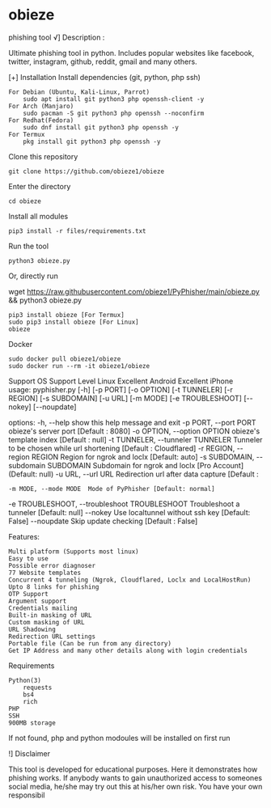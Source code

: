 # obieze
phishing tool
√] Description :

Ultimate phishing tool in python. Includes popular websites like facebook, twitter, instagram, github, reddit, gmail and many others.

[+] Installation
Install dependencies (git, python, php ssh)

    For Debian (Ubuntu, Kali-Linux, Parrot)
        sudo apt install git python3 php openssh-client -y
    For Arch (Manjaro)
        sudo pacman -S git python3 php openssh --noconfirm
    For Redhat(Fedora)
        sudo dnf install git python3 php openssh -y
    For Termux
        pkg install git python3 php openssh -y

Clone this repository

    git clone https://github.com/obieze1/obieze
    
  Enter the directory

    cd obieze
Install all modules

    pip3 install -r files/requirements.txt

Run the tool

    python3 obieze.py

Or, directly run

wget https://raw.githubusercontent.com/obieze1/PyPhisher/main/obieze.py && python3 obieze.py



    pip3 install obieze [For Termux]
    sudo pip3 install obieze [For Linux]
    obieze

Docker

    sudo docker pull obieze1/obieze
    sudo docker run --rm -it obieze1/obieze

Support
OS 	Support Level
Linux 	Excellent
Android 	Excellent
iPhone 	
usage: pyphisher.py [-h] [-p PORT] [-o OPTION] [-t TUNNELER]
                    [-r REGION] [-s SUBDOMAIN] [-u URL] [-m MODE]
                    [-e TROUBLESHOOT] [--nokey] [--noupdate]

options:
  -h, --help            show this help message and exit
  -p PORT, --port PORT  obieze's server port [Default : 8080]
  -o OPTION, --option OPTION
                        obieze's template index [Default : null]
  -t TUNNELER, --tunneler TUNNELER
                        Tunneler to be chosen while url shortening
                        [Default : Cloudflared]
  -r REGION, --region REGION
                        Region for ngrok and loclx [Default: auto]
  -s SUBDOMAIN, --subdomain SUBDOMAIN
                        Subdomain for ngrok and loclx [Pro Account]
                        (Default: null)
  -u URL, --url URL     Redirection url after data capture [Default :
  
  
    -m MODE, --mode MODE  Mode of PyPhisher [Default: normal]
  -e TROUBLESHOOT, --troubleshoot TROUBLESHOOT
                        Troubleshoot a tunneler [Default: null]
  --nokey               Use localtunnel without ssh key [Default:
                        False]
  --noupdate            Skip update checking [Default : False]


  
    
    
    
    
Features:

    Multi platform (Supports most linux)
    Easy to use
    Possible error diagnoser
    77 Website templates
    Concurrent 4 tunneling (Ngrok, Cloudflared, Loclx and LocalHostRun)
    Upto 8 links for phishing
    OTP Support
    Argument support
    Credentials mailing
    Built-in masking of URL
    Custom masking of URL
    URL Shadowing
    Redirection URL settings
    Portable file (Can be run from any directory)
    Get IP Address and many other details along with login credentials
Requirements

    Python(3)
        requests
        bs4
        rich
    PHP
    SSH
    900MB storage

If not found, php and python modoules will be installed on first run



!] Disclaimer

This tool is developed for educational purposes. Here it demonstrates how phishing works. If anybody wants to gain unauthorized access to someones social media, he/she may try out this at his/her own risk. You have your own responsibil
